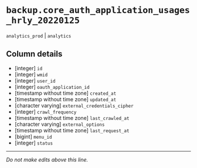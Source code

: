 # `backup.core_auth_application_usages_hrly_20220125`
`analytics_prod` | `analytics`

## Column details
* [integer]   `id`
* [integer]   `wmid`
* [integer]   `user_id`
* [integer]   `oauth_application_id`
* [timestamp without time zone] `created_at`
* [timestamp without time zone] `updated_at`
* [character varying] `external_credentials_cipher`
* [integer]   `crawl_frequency`
* [timestamp without time zone] `last_crawled_at`
* [character varying] `external_options`
* [timestamp without time zone] `last_request_at`
* [bigint]    `menu_id`
* [integer]   `status`

-------------------------------------------------------------------------------
*Do not make edits above this line.*
